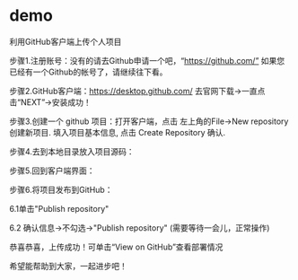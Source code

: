 # demo
利用GitHub客户端上传个人项目

步骤1.注册账号：没有的请去Github申请一个吧，“https://github.com/”
如果您已经有一个Github的帐号了，请继续往下看。

步骤2.GitHub客户端：https://desktop.github.com/
去官网下载->一直点击“NEXT”->安装成功！

步骤3.创建一个 github 项目：打开客户端，点击 左上角的File->New repository 创建新项目. 填入项目基本信息, 点击 Create Repository 确认.

步骤4.去到本地目录放入项目源码：

步骤5.回到客户端界面：

步骤6.将项目发布到GitHub：

6.1单击"Publish repository"

6.2 确认信息->不勾选->"Publish repository" (需要等待一会儿，正常操作)

恭喜恭喜，上传成功！可单击“View on GitHub”查看部署情况

希望能帮助到大家，一起进步吧！

